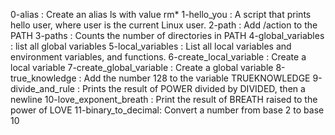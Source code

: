 0-alias : Create an alias ls with value rm*
1-hello_you : A script that prints hello user, where user is the current Linux user.
2-path : Add /action to the PATH
3-paths : Counts the number of directories in PATH
4-global_variables : list all global variables
5-local_variables : List all local variables and environment variables, and functions.
6-create_local_variable : Create a local variable
7-create_global_variable : Create a global variable
8-true_knowledge : Add the number 128 to the variable TRUEKNOWLEDGE
9-divide_and_rule : Prints the result of POWER divided by DIVIDED, then a newline
10-love_exponent_breath : Print the result of BREATH raised to the power of LOVE
11-binary_to_decimal: Convert a number from base 2 to base 10


